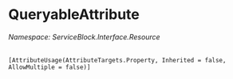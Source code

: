 QueryableAttribute
======
###### Namespace: ServiceBlock.Interface.Resource




```
[AttributeUsage(AttributeTargets.Property, Inherited = false, AllowMultiple = false)]
```







